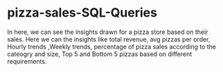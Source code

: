 # pizza-sales-SQL-Queries

In here, we can see the insights drawn for a pizza store based on their sales.
Here we can the insights like total revenue, avg pizzas per order, Hourly trends ,Weekly trends, percentage of pizza sales according to the cateogry and size,
Top 5 and Bottom 5 pizzas based on different requirements.
